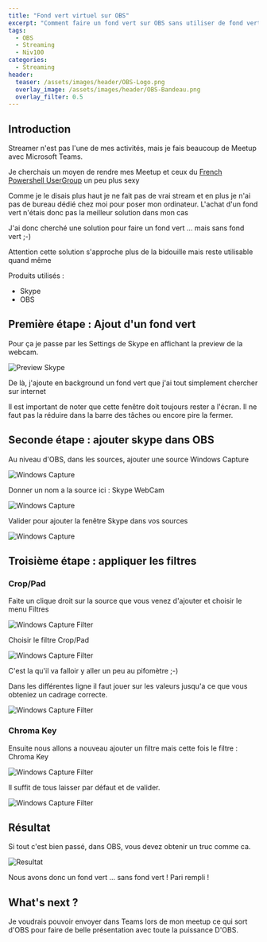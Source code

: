 ```yaml
---
title: "Fond vert virtuel sur OBS"
excerpt: "Comment faire un fond vert sur OBS sans utiliser de fond vert ;-)"
tags:
  - OBS
  - Streaming
  - Niv100
categories:
  - Streaming
header:
  teaser: /assets/images/header/OBS-Logo.png
  overlay_image: /assets/images/header/OBS-Bandeau.png
  overlay_filter: 0.5
---
```


## Introduction

Streamer n'est pas l'une de mes activités, mais je fais beaucoup de Meetup avec Microsoft Teams.

Je cherchais un moyen de rendre mes Meetup et ceux du [French Powershell UserGroup](https://frpsug.com) un peu plus sexy 

Comme je le disais plus haut je ne fait pas de vrai stream et en plus je n'ai pas de bureau dédié chez moi pour poser mon ordinateur. L'achat d'un fond vert n'étais donc pas la meilleur solution dans mon cas

J'ai donc cherché une solution pour faire un fond vert ... mais sans fond vert ;-)

Attention cette solution s'approche plus de la bidouille mais reste utilisable quand même

Produits utilisés : 
* Skype
* OBS

## Première étape : Ajout d'un fond vert

Pour ça je passe par les Settings de Skype en affichant la preview de la webcam.

![Preview Skype](\assets\images\post\2021-02-15-Fond_vert_viruel_OBS\Preview-Skype.png "Preview Skype")

De là, j'ajoute en background un fond vert que j'ai tout simplement chercher sur internet

Il est important de noter que cette fenêtre doit toujours rester a l'écran. Il ne faut pas la réduire dans la barre des tâches ou encore pire la fermer.

## Seconde étape : ajouter skype dans OBS

Au niveau d'OBS, dans les sources, ajouter une source Windows Capture

![Windows Capture](\assets\images\post\2021-02-15-Fond_vert_viruel_OBS\OBS-Add-WindowsDeviceCapture.png "Windows Capture")

Donner un nom a la source ici : Skype WebCam

![Windows Capture](\assets\images\post\2021-02-15-Fond_vert_viruel_OBS\OBS-Add-WindowsDeviceCapture-2.png "Windows Capture")

Valider pour ajouter la fenêtre Skype dans vos sources

![Windows Capture](\assets\images\post\2021-02-15-Fond_vert_viruel_OBS\OBS-Add-WindowsDeviceCapture-3.png "Windows Capture")

## Troisième étape : appliquer les filtres

### Crop/Pad

Faite un clique droit sur la source que vous venez d'ajouter et choisir le menu Filtres

![Windows Capture Filter](\assets\images\post\2021-02-15-Fond_vert_viruel_OBS\OBS-Add-WindowsDeviceCapture-Filter.png "Windows Capture filter")

Choisir le filtre Crop/Pad

![Windows Capture Filter](\assets\images\post\2021-02-15-Fond_vert_viruel_OBS\OBS-Add-WindowsDeviceCapture-FilterCrop.png "Windows Capture filter")

C'est la qu'il va falloir y aller un peu au pifomètre ;-)

Dans les différentes ligne il faut jouer sur les valeurs jusqu'a ce que vous obteniez un cadrage correcte.

![Windows Capture Filter](\assets\images\post\2021-02-15-Fond_vert_viruel_OBS\OBS-Add-WindowsDeviceCapture-FilterCrop-2.png "Windows Capture filter")

### Chroma Key

Ensuite nous allons a nouveau ajouter un filtre mais cette fois le filtre : Chroma Key

![Windows Capture Filter](\assets\images\post\2021-02-15-Fond_vert_viruel_OBS\OBS-Add-WindowsDeviceCapture-FilterChroma.png "Windows Capture filter")

Il suffit de tous laisser par défaut et de valider.

![Windows Capture Filter](\assets\images\post\2021-02-15-Fond_vert_viruel_OBS\OBS-Add-WindowsDeviceCapture-FilterChroma-2.png "Windows Capture filter")

## Résultat

Si tout c'est bien passé, dans OBS, vous devez obtenir un truc comme ca.

![Resultat](\assets\images\post\2021-02-15-Fond_vert_viruel_OBS\resultat.png "Resultat")

Nous avons donc un fond vert ... sans fond vert ! Pari rempli !

## What's next ?

Je voudrais pouvoir envoyer dans Teams lors de mon meetup ce qui sort d'OBS pour faire de belle présentation avec toute la puissance D'OBS.